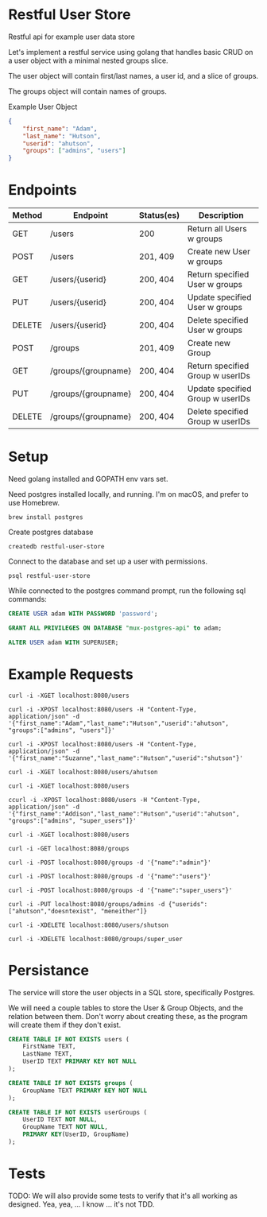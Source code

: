 # Restful User Store
Restful api for example user data store


Let's implement a restful service using golang that handles basic CRUD on a user object with a minimal nested groups slice.

The user object will contain first/last names, a user id, and a slice of groups.

The groups object will contain names of groups.

Example User Object
```json
{
    "first_name": "Adam",
    "last_name": "Hutson",
    "userid": "ahutson",
    "groups": ["admins", "users"]
}
```

# Endpoints

| Method | Endpoint | Status(es) | Description
| --- | --- | --- | --- |
| GET | /users | 200 | Return all Users w groups
| POST | /users | 201, 409 | Create new User w groups
| GET | /users/{userid} | 200, 404 | Return specified User w groups
| PUT | /users/{userid} | 200, 404 | Update specified User w groups
| DELETE | /users/{userid} | 200, 404 | Delete specified User w groups
| POST | /groups | 201, 409 | Create new Group 
| GET | /groups/{groupname} | 200, 404 | Return specified Group w userIDs
| PUT | /groups/{groupname} | 200, 404 | Update specified Group w userIDs
| DELETE | /groups/{groupname} | 200, 404 | Delete specified Group w userIDs

# Setup

Need golang installed and GOPATH env vars set. 

Need postgres installed locally, and running.  I'm on macOS, and prefer to use Homebrew.
```
brew install postgres
```

Create postgres database
```
createdb restful-user-store
```
Connect to the database and set up a user with permissions.
```
psql restful-user-store
```
While connected to the postgres command prompt, run the following sql commands:
```sql
CREATE USER adam WITH PASSWORD 'password';

GRANT ALL PRIVILEGES ON DATABASE "mux-postgres-api" to adam;

ALTER USER adam WITH SUPERUSER;
```

# Example Requests

```
curl -i -XGET localhost:8080/users

curl -i -XPOST localhost:8080/users -H "Content-Type, application/json" -d '{"first_name":"Adam","last_name":"Hutson","userid":"ahutson", "groups":["admins", "users"]}'

curl -i -XPOST localhost:8080/users -H "Content-Type, application/json" -d '{"first_name":"Suzanne","last_name":"Hutson","userid":"shutson"}'

curl -i -XGET localhost:8080/users/ahutson

curl -i -XGET localhost:8080/users

ccurl -i -XPOST localhost:8080/users -H "Content-Type, application/json" -d '{"first_name":"Addison","last_name":"Hutson","userid":"ahutson", "groups":["admins", "super_users"]}'

curl -i -XGET localhost:8080/users

curl -i -GET localhost:8080/groups

curl -i -POST localhost:8080/groups -d '{"name":"admin"}'

curl -i -POST localhost:8080/groups -d '{"name":"users"}'

curl -i -POST localhost:8080/groups -d '{"name":"super_users"}'

curl -i -PUT localhost:8080/groups/admins -d {"userids":["ahutson","doesntexist", "meneither"]}

curl -i -XDELETE localhost:8080/users/shutson

curl -i -XDELETE localhost:8080/groups/super_user
```

# Persistance

The service will store the user objects in a SQL store, specifically Postgres.

We will need a couple tables to store the User & Group Objects, and the relation between them.  Don't worry about creating these, as the program will create them if they don't exist.
```sql
CREATE TABLE IF NOT EXISTS users (
    FirstName TEXT, 
    LastName TEXT, 
    UserID TEXT PRIMARY KEY NOT NULL
);

CREATE TABLE IF NOT EXISTS groups (
    GroupName TEXT PRIMARY KEY NOT NULL
);

CREATE TABLE IF NOT EXISTS userGroups (
    UserID TEXT NOT NULL, 
    GroupName TEXT NOT NULL, 
    PRIMARY KEY(UserID, GroupName)
);
```

# Tests

TODO: We will also provide some tests to verify that it's all working as designed.  Yea, yea, ... I know ... it's not TDD.  
